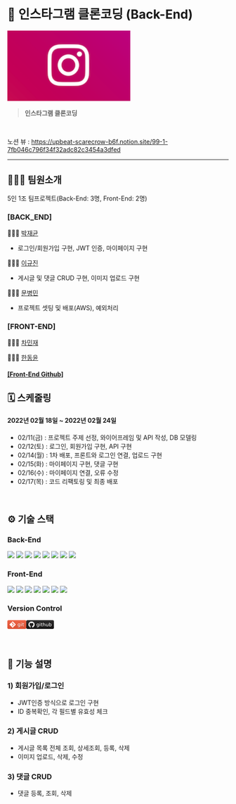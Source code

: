 # 👀 인스타그램 클론코딩 (Back-End)
![](img.png)

>**인스타그램 클론코딩**

<br />   

노션 뷰 : https://upbeat-scarecrow-b6f.notion.site/99-1-7fb046c796f34f32adc82c3454a3dfed

---

🧑🏻‍💻 팀원소개
---
5인 1조 팀프로젝트(Back-End: 3명, Front-End: 2명)
### [BACK_END] 
🧑🏻‍💻 [박재균](https://github.com/JaeGyoon/) <br/>

-  로그인/회원가입 구현, JWT 인증, 마이페이지 구현

🧑🏻‍💻 [이규진](https://github.com/Dean404) <br/>

- 게시글 및 댓글 CRUD 구현, 이미지 업로드 구현

🧑🏻‍💻 [문병민](https://github.com/qudalsrnt3x) <br/> 

- 프로젝트 셋팅 및 배포(AWS), 예외처리

### [FRONT-END] 
🧑🏻‍💻 [차민재](https://github.com/letminjae) <br/>

🧑🏻‍💻 [한동윤](https://github.com/dongyunh)

#### [\[Front-End Github\]](https://github.com/letminjae/Instagram_Clone_FE)

## 🗓 스케줄링
#### 2022년 02월 18일 ~ 2022년 02월 24일

- 02/11(금) : 프로젝트 주제 선정, 와이어프레임 및 API 작성, DB 모델링
- 02/12(토) : 로그인, 회원가입 구현, API 구현
- 02/14(월) : 1차 배포, 프론트와 로그인 연결, 업로드 구현
- 02/15(화) : 마이페이지 구현, 댓글 구현
- 02/16(수) : 마이페이지 연결, 오류 수정
- 02/17(목) : 코드 리팩토링 및 최종 배포

<br />

## ⚙️ 기술 스택

### Back-End

<div>
  <img src="https://img.shields.io/badge/JAVA-007396?style=for-the-badge&logo=java&logoColor=white">
  <img src="https://img.shields.io/badge/Spring-6DB33F?style=for-the-badge&logo=Spring&logoColor=white">
  <img src="https://img.shields.io/badge/Springboot-6DB33F?style=for-the-badge&logo=Springboot&logoColor=white">
  <img src="https://img.shields.io/badge/gradle-02303A?style=for-the-badge&logo=gradle&logoColor=white">
  <img src="https://img.shields.io/badge/mysql-4479A1?style=for-the-badge&logo=mysql&logoColor=white">
  <img src="https://img.shields.io/badge/swagger-85EA2D?style=for-the-badge&logo=swagger&logoColor=black">
  <img src="https://img.shields.io/badge/aws-232F3E?style=for-the-badge&logo=AmazonAWS&logoColor=white">
  <img src="https://img.shields.io/badge/github-181717?style=for-the-badge&logo=github&logoColor=white">

</div>  

### Front-End

<div>
  <img src="https://img.shields.io/badge/javascript-F7DF1E?style=for-the-badge&logo=javascript&logoColor=black">
  <img src="https://img.shields.io/badge/react-61DAFB?style=for-the-badge&logo=react&logoColor=black">
  <img src="https://img.shields.io/badge/html-E34F26?style=for-the-badge&logo=html5&logoColor=white">
  <img src="https://img.shields.io/badge/css-1572B6?style=for-the-badge&logo=css3&logoColor=white">
  <img src="https://img.shields.io/badge/figma-F24E1E?style=for-the-badge&logo=figma&logoColor=black">
  <img src="https://img.shields.io/badge/aws-232F3E?style=for-the-badge&logo=AmazonAWS&logoColor=white">
  <img src="https://img.shields.io/badge/github-181717?style=for-the-badge&logo=github&logoColor=white">  

</div>

### Version Control
![](img_1.png)![](img2.png)


<br />


 🔑 기능 설명
---
### 1) 회원가입/로그인

- JWT인증 방식으로 로그인 구현
- ID 중복확인, 각 필드별 유효성 체크

### 2) 게시글 CRUD

- 게시글 목록 전체 조회, 상세조회, 등록, 삭제
- 이미지 업로드, 삭제, 수정

### 3) 댓글 CRUD

- 댓글 등록, 조회, 삭제

<br />
